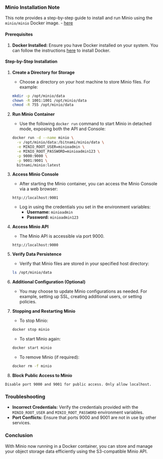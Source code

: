 ### Minio Installation Note

This note provides a step-by-step guide to install and run Minio using the `minio/minio` Docker image. - [here](https://hub.docker.com/r/minio/minio)

#### **Prerequisites**
1. **Docker Installed:** Ensure you have Docker installed on your system. You can follow the instructions [here](https://docs.docker.com/get-docker/) to install Docker.

#### **Step-by-Step Installation**

1. **Create a Directory for Storage**
   - Choose a directory on your host machine to store Minio files. For example:
   
   ```bash
   mkdir -p /opt/minio/data
   chown -R 1001:1001 /opt/minio/data
   chmod -R 755 /opt/minio/data
   ```

2. **Run Minio Container**
   - Use the following `docker run` command to start Minio in detached mode, exposing both the API and Console:

   ```bash
   docker run -d --name minio \
     -v /opt/minio/data:/bitnami/minio/data \
     -e MINIO_ROOT_USER=minioadmin \
     -e MINIO_ROOT_PASSWORD=minioadmin123 \
     -p 9000:9000 \
     -p 9001:9001 \
     bitnami/minio:latest
   ```

3. **Access Minio Console**
   - After starting the Minio container, you can access the Minio Console via a web browser:
   
   ```
   http://localhost:9001
   ```
   
   - Log in using the credentials you set in the environment variables:
     - **Username:** `minioadmin`
     - **Password:** `minioadmin123`

4. **Access Minio API**
   - The Minio API is accessible via port 9000.
   
   ```
   http://localhost:9000
   ```

5. **Verify Data Persistence**
   - Verify that Minio files are stored in your specified host directory:
   
   ```bash
   ls /opt/minio/data
   ```

6. **Additional Configuration (Optional)**
   - You may choose to update Minio configurations as needed. For example, setting up SSL, creating additional users, or setting policies.

7. **Stopping and Restarting Minio**
   - To stop Minio:
   
   ```bash
   docker stop minio
   ```
   
   - To start Minio again:
   
   ```bash
   docker start minio
   ```
   
   - To remove Minio (if required):
   
   ```bash
   docker rm -f minio
   ```

8. **Block Public Access to Minio**
```
Disable port 9000 and 9001 for public access. Only allow localhost.
```

### Troubleshooting
- **Incorrect Credentials:** Verify the credentials provided with the `MINIO_ROOT_USER` and `MINIO_ROOT_PASSWORD` environment variables.
- **Port Conflicts:** Ensure that ports 9000 and 9001 are not in use by other services.

### Conclusion
With Minio now running in a Docker container, you can store and manage your object storage data efficiently using the S3-compatible Minio API.

